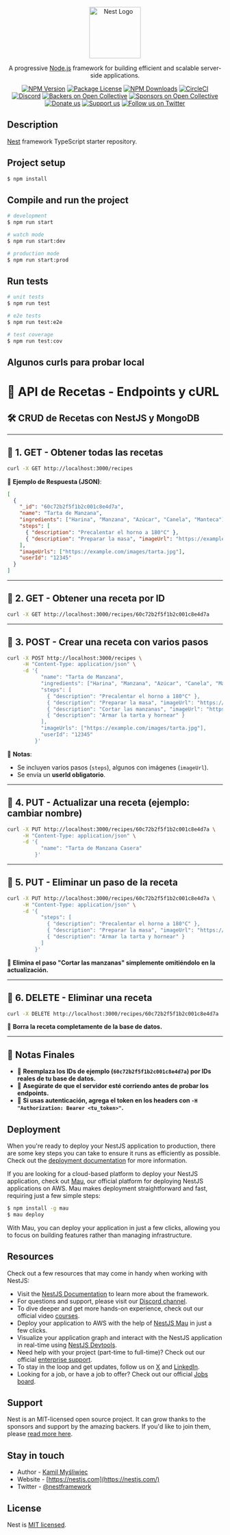 <p align="center">
  <a href="http://nestjs.com/" target="blank"><img src="https://nestjs.com/img/logo-small.svg" width="120" alt="Nest Logo" /></a>
</p>

[circleci-image]: https://img.shields.io/circleci/build/github/nestjs/nest/master?token=abc123def456
[circleci-url]: https://circleci.com/gh/nestjs/nest

  <p align="center">A progressive <a href="http://nodejs.org" target="_blank">Node.js</a> framework for building efficient and scalable server-side applications.</p>
    <p align="center">
<a href="https://www.npmjs.com/~nestjscore" target="_blank"><img src="https://img.shields.io/npm/v/@nestjs/core.svg" alt="NPM Version" /></a>
<a href="https://www.npmjs.com/~nestjscore" target="_blank"><img src="https://img.shields.io/npm/l/@nestjs/core.svg" alt="Package License" /></a>
<a href="https://www.npmjs.com/~nestjscore" target="_blank"><img src="https://img.shields.io/npm/dm/@nestjs/common.svg" alt="NPM Downloads" /></a>
<a href="https://circleci.com/gh/nestjs/nest" target="_blank"><img src="https://img.shields.io/circleci/build/github/nestjs/nest/master" alt="CircleCI" /></a>
<a href="https://discord.gg/G7Qnnhy" target="_blank"><img src="https://img.shields.io/badge/discord-online-brightgreen.svg" alt="Discord"/></a>
<a href="https://opencollective.com/nest#backer" target="_blank"><img src="https://opencollective.com/nest/backers/badge.svg" alt="Backers on Open Collective" /></a>
<a href="https://opencollective.com/nest#sponsor" target="_blank"><img src="https://opencollective.com/nest/sponsors/badge.svg" alt="Sponsors on Open Collective" /></a>
  <a href="https://paypal.me/kamilmysliwiec" target="_blank"><img src="https://img.shields.io/badge/Donate-PayPal-ff3f59.svg" alt="Donate us"/></a>
    <a href="https://opencollective.com/nest#sponsor"  target="_blank"><img src="https://img.shields.io/badge/Support%20us-Open%20Collective-41B883.svg" alt="Support us"></a>
  <a href="https://twitter.com/nestframework" target="_blank"><img src="https://img.shields.io/twitter/follow/nestframework.svg?style=social&label=Follow" alt="Follow us on Twitter"></a>
</p>
  <!--[![Backers on Open Collective](https://opencollective.com/nest/backers/badge.svg)](https://opencollective.com/nest#backer)
  [![Sponsors on Open Collective](https://opencollective.com/nest/sponsors/badge.svg)](https://opencollective.com/nest#sponsor)-->

## Description

[Nest](https://github.com/nestjs/nest) framework TypeScript starter repository.

## Project setup

```bash
$ npm install
```

## Compile and run the project

```bash
# development
$ npm run start

# watch mode
$ npm run start:dev

# production mode
$ npm run start:prod
```

## Run tests

```bash
# unit tests
$ npm run test

# e2e tests
$ npm run test:e2e

# test coverage
$ npm run test:cov
```


## Algunos curls para probar local

# 📌 API de Recetas - Endpoints y cURL

## 🛠️ CRUD de Recetas con NestJS y MongoDB

---

## **📍 1. GET - Obtener todas las recetas**
```sh
curl -X GET http://localhost:3000/recipes
```

📌 **Ejemplo de Respuesta (JSON)**:
```json
[
  {
    "_id": "60c72b2f5f1b2c001c8e4d7a",
    "name": "Tarta de Manzana",
    "ingredients": ["Harina", "Manzana", "Azúcar", "Canela", "Manteca"],
    "steps": [
      { "description": "Precalentar el horno a 180°C" },
      { "description": "Preparar la masa", "imageUrl": "https://example.com/images/step1.jpg" }
    ],
    "imageUrls": ["https://example.com/images/tarta.jpg"],
    "userId": "12345"
  }
]
```

---

## **📍 2. GET - Obtener una receta por ID**
```sh
curl -X GET http://localhost:3000/recipes/60c72b2f5f1b2c001c8e4d7a
```

---

## **📍 3. POST - Crear una receta con varios pasos**
```sh
curl -X POST http://localhost:3000/recipes \
     -H "Content-Type: application/json" \
     -d '{
           "name": "Tarta de Manzana",
           "ingredients": ["Harina", "Manzana", "Azúcar", "Canela", "Manteca"],
           "steps": [
             { "description": "Precalentar el horno a 180°C" },
             { "description": "Preparar la masa", "imageUrl": "https://example.com/images/step1.jpg" },
             { "description": "Cortar las manzanas", "imageUrl": "https://example.com/images/step2.jpg" },
             { "description": "Armar la tarta y hornear" }
           ],
           "imageUrls": ["https://example.com/images/tarta.jpg"],
           "userId": "12345"
         }'
```

📌 **Notas**:
- Se incluyen varios pasos (`steps`), algunos con imágenes (`imageUrl`).
- Se envía un **userId obligatorio**.

---

## **📍 4. PUT - Actualizar una receta (ejemplo: cambiar nombre)**
```sh
curl -X PUT http://localhost:3000/recipes/60c72b2f5f1b2c001c8e4d7a \
     -H "Content-Type: application/json" \
     -d '{
           "name": "Tarta de Manzana Casera"
         }'
```

---

## **📍 5. PUT - Eliminar un paso de la receta**
```sh
curl -X PUT http://localhost:3000/recipes/60c72b2f5f1b2c001c8e4d7a \
     -H "Content-Type: application/json" \
     -d '{
           "steps": [
             { "description": "Precalentar el horno a 180°C" },
             { "description": "Preparar la masa", "imageUrl": "https://example.com/images/step1.jpg" },
             { "description": "Armar la tarta y hornear" }
           ]
         }'
```
📌 **Elimina el paso "Cortar las manzanas" simplemente omitiéndolo en la actualización.**

---

## **📍 6. DELETE - Eliminar una receta**
```sh
curl -X DELETE http://localhost:3000/recipes/60c72b2f5f1b2c001c8e4d7a
```

📌 **Borra la receta completamente de la base de datos.**

---

## 📜 **Notas Finales**
- 📌 **Reemplaza los IDs de ejemplo (`60c72b2f5f1b2c001c8e4d7a`) por IDs reales de tu base de datos.**
- 🚀 **Asegúrate de que el servidor esté corriendo antes de probar los endpoints.**
- 🔐 **Si usas autenticación, agrega el token en los headers con `-H "Authorization: Bearer <tu_token>"`.**


## Deployment

When you're ready to deploy your NestJS application to production, there are some key steps you can take to ensure it runs as efficiently as possible. Check out the [deployment documentation](https://docs.nestjs.com/deployment) for more information.

If you are looking for a cloud-based platform to deploy your NestJS application, check out [Mau](https://mau.nestjs.com), our official platform for deploying NestJS applications on AWS. Mau makes deployment straightforward and fast, requiring just a few simple steps:

```bash
$ npm install -g mau
$ mau deploy
```

With Mau, you can deploy your application in just a few clicks, allowing you to focus on building features rather than managing infrastructure.

## Resources

Check out a few resources that may come in handy when working with NestJS:

- Visit the [NestJS Documentation](https://docs.nestjs.com) to learn more about the framework.
- For questions and support, please visit our [Discord channel](https://discord.gg/G7Qnnhy).
- To dive deeper and get more hands-on experience, check out our official video [courses](https://courses.nestjs.com/).
- Deploy your application to AWS with the help of [NestJS Mau](https://mau.nestjs.com) in just a few clicks.
- Visualize your application graph and interact with the NestJS application in real-time using [NestJS Devtools](https://devtools.nestjs.com).
- Need help with your project (part-time to full-time)? Check out our official [enterprise support](https://enterprise.nestjs.com).
- To stay in the loop and get updates, follow us on [X](https://x.com/nestframework) and [LinkedIn](https://linkedin.com/company/nestjs).
- Looking for a job, or have a job to offer? Check out our official [Jobs board](https://jobs.nestjs.com).

## Support

Nest is an MIT-licensed open source project. It can grow thanks to the sponsors and support by the amazing backers. If you'd like to join them, please [read more here](https://docs.nestjs.com/support).

## Stay in touch

- Author - [Kamil Myśliwiec](https://twitter.com/kammysliwiec)
- Website - [https://nestjs.com](https://nestjs.com/)
- Twitter - [@nestframework](https://twitter.com/nestframework)

## License

Nest is [MIT licensed](https://github.com/nestjs/nest/blob/master/LICENSE).




